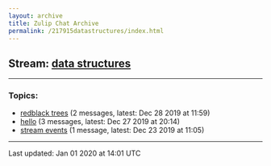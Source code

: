 ```yaml
---
layout: archive
title: Zulip Chat Archive
permalink: /217915datastructures/index.html
---
```


## Stream: [data structures](http://vishnuks.com/zulip-archive-action-test-2/217915datastructures/index.html)
---

### Topics:

* [redblack trees](47452redblacktrees.html) (2 messages, latest: Dec 28 2019 at 11:59)
* [hello](47413hello.html) (3 messages, latest: Dec 27 2019 at 20:14)
* [stream events](95106streamevents.html) (1 message, latest: Dec 23 2019 at 11:05)

<hr><p>Last updated: Jan 01 2020 at 14:01 UTC</p>